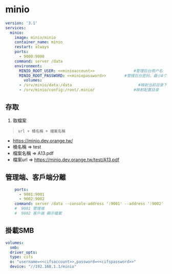 # minio

``` yaml 
version: '3.1'
services: 
  minio:
    image: minio/minio
    container_name: minio
    restart: always
    ports:
      - 9000:9000
    command: server /data
    environment:
      MINIO_ROOT_USER: <<minioaccount>>                 #管理后台用户名
      MINIO_ROOT_PASSWORD: <<miniopassword>>        #管理后台密码，最小8个字符
        volumes:
      - /srv/minio/data:/data                             #映射当前目录下的data目录至容器内/data目录
      - /srv/minio/config:/root/.minio/                 #映射配置目录
```

## 存取
1. 取檔案
> `url + 桶名稱 + 檔案名稱`
* https://minio.dev.orange.tw/
* 桶名稱 => test
* 檔案名稱 => A13.pdf
* 檔案url => https://minio.dev.orange.tw/test/A13.pdf


## 管理端、客戶端分離
```yaml
    ports:
      - 9001:9001
      - 9002:9002
    command: server /data --console-address ':9001' --address ':9002'
    #  9001 管理端
    #  9002 客戶端 顯示檔案
```

## 掛載SMB
```yaml
volumes:
  smb:
  driver_opts:
  type: cifs
  o: "username=<<cifsaccount>>,password=<<cifspassword>>"
  device: "//192.168.1.1/minio"
```